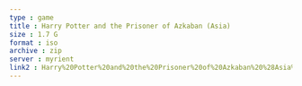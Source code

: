```yaml
---
type : game
title : Harry Potter and the Prisoner of Azkaban (Asia)
size : 1.7 G
format : iso
archive : zip
server : myrient
link2 : Harry%20Potter%20and%20the%20Prisoner%20of%20Azkaban%20%28Asia%29
---
```

